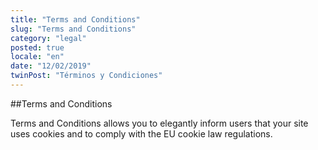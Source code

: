 ```yaml
---
title: "Terms and Conditions"
slug: "Terms and Conditions"
category: "legal"
posted: true
locale: "en"
date: "12/02/2019"
twinPost: "Términos y Condiciones"
---
```


##Terms and Conditions

Terms and Conditions allows you to elegantly inform users that your site uses cookies and to comply with the EU cookie law regulations.